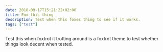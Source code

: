 ```yaml
---
date: 2018-09-17T15:21:22+02:00
title: Fox this thing
description: Test when this foxes thing to see if it works.
tags: ["test"]
---
```


Test this when foxtrot it trotting around is a foxtrot theme to test whether things look decent when tested.